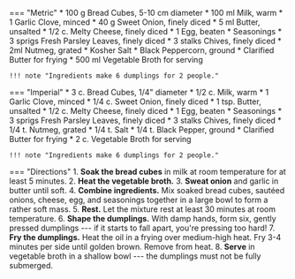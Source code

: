 === "Metric"
    * 100 g Bread Cubes, 5-10 cm diameter
    * 100 ml Milk, warm
    * 1 Garlic Clove, minced
    * 40 g Sweet Onion, finely diced
    * 5 ml Butter, unsalted
    * 1/2 c. Melty Cheese, finely diced
    * 1 Egg, beaten
    * Seasonings
        * 3 sprigs Fresh Parsley Leaves, finely diced
        * 3 stalks Chives, finely diced
        * 2ml Nutmeg, grated
        * Kosher Salt
        * Black Peppercorn, ground
    * Clarified Butter for frying
    * 500 ml Vegetable Broth for serving

    !!! note "Ingredients make 6 dumplings for 2 people."

=== "Imperial"
    * 3 c. Bread Cubes, 1/4" diameter
    * 1/2 c. Milk, warm
    * 1 Garlic Clove, minced
    * 1/4 c. Sweet Onion, finely diced
    * 1 tsp. Butter, unsalted
    * 1/2 c. Melty Cheese, finely diced
    * 1 Egg, beaten
    * Seasonings
        * 3 sprigs Fresh Parsley Leaves, finely diced
        * 3 stalks Chives, finely diced
        * 1/4 t. Nutmeg, grated
        * 1/4 t. Salt
        * 1/4 t. Black Pepper, ground
    * Clarified Butter for frying
    * 2 c. Vegetable Broth for serving

    !!! note "Ingredients make 6 dumplings for 2 people."

=== "Directions"
    1. **Soak the bread cubes** in milk at room temperature for at least 5 minutes.
    2. **Heat the vegetable broth.**
    3. **Sweat onion** and garlic in butter until soft.
    4. **Combine ingredients.** Mix soaked bread cubes, sautéed onions, cheese, egg, and seasonings together in a large bowl to form a rather soft mass.
    5. **Rest.** Let the mixture rest at least 30 minutes at room temperature.
    6. **Shape the dumplings.** With damp hands, form six, gently pressed dumplings --- if it starts to fall apart, you're pressing too hard!
    7. **Fry the dumplings.** Heat the oil in a frying over medium-high heat. Fry 3-4 minutes per side until golden brown. Remove from heat.
    8. **Serve** in vegetable broth in a shallow bowl --- the dumplings must not be fully submerged.

[^bitterman]:
    {{ cite.bitterman_die_österreichische_küche }}
    86.
[^thack]:
    Hack, Thomas.
[^gutekueche]:
    ["Kaspressknödel."](https://www.gutekueche.at/kaspressknoedel-rezept-2152)
    *Gute Kueche.*
    27 Februar 2015.
[^chefkoch]:
    silvi0400.
    ["Kaspressknödel."](https://www.chefkoch.de/rezepte/366141122128509/Kaspressknoedel.html).
    *Chef Koch.*
    23 Juli 2015.
